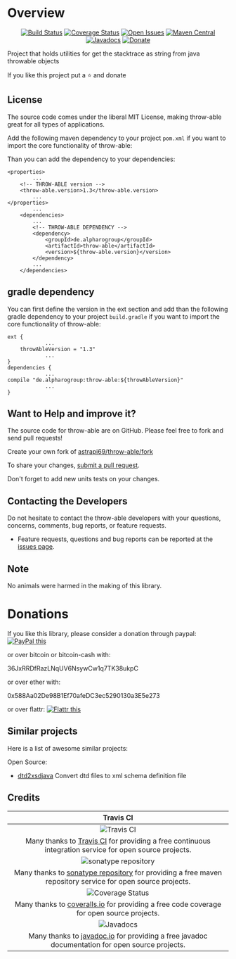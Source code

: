 # Overview

<div align="center">

[![Build Status](https://travis-ci.org/astrapi69/throw-able.svg?branch=master)](https://travis-ci.org/astrapi69/throw-able) 
[![Coverage Status](https://coveralls.io/repos/github/astrapi69/throw-able/badge.svg?branch=develop)](https://coveralls.io/github/astrapi69/throw-able?branch=master)
[![Open Issues](https://img.shields.io/github/issues/astrapi69/throw-able.svg?style=flat)](https://github.com/astrapi69/throw-able/issues)
[![Maven Central](https://maven-badges.herokuapp.com/maven-central/de.alpharogroup/throw-able/badge.svg)](https://maven-badges.herokuapp.com/maven-central/de.alpharogroup/throw-able)
[![Javadocs](http://www.javadoc.io/badge/de.alpharogroup/throw-able.svg)](http://www.javadoc.io/doc/de.alpharogroup/throw-able)
[![Donate](https://img.shields.io/badge/donate-❤-ff2244.svg)](https://www.paypal.com/cgi-bin/webscr?cmd=_s-xclick&hosted_button_id=GVBTWLRAZ7HB8)

</div>

Project that holds utilities for get the stacktrace as string from java throwable objects

If you like this project put a ⭐ and donate

## License

The source code comes under the liberal MIT License, making throw-able great for all types of applications.

Add the following maven dependency to your project `pom.xml` if you want to import the core functionality of throw-able:

Than you can add the dependency to your dependencies:

	<properties>
			...
		<!-- THROW-ABLE version -->
		<throw-able.version>1.3</throw-able.version>
			...
	</properties>
			...
		<dependencies>
			...
            <!-- THROW-ABLE DEPENDENCY -->
			<dependency>
				<groupId>de.alpharogroup</groupId>
				<artifactId>throw-able</artifactId>
				<version>${throw-able.version}</version>
			</dependency>
			...
		</dependencies>

			
## gradle dependency

You can first define the version in the ext section and add than the following gradle dependency to your project `build.gradle` if you want to import the core functionality of throw-able:

```
ext {
			...
    throwAbleVersion = "1.3"
			...
}
dependencies {
			...
compile "de.alpharogroup:throw-able:${throwAbleVersion}"
			...
}
```

## Want to Help and improve it? ###

The source code for throw-able are on GitHub. Please feel free to fork and send pull requests!

Create your own fork of [astrapi69/throw-able/fork](https://github.com/astrapi69/throw-able/fork)

To share your changes, [submit a pull request](https://github.com/astrapi69/throw-able/pull/new/develop).

Don't forget to add new units tests on your changes.

## Contacting the Developers

Do not hesitate to contact the throw-able developers with your questions, concerns, comments, bug reports, or feature requests.
- Feature requests, questions and bug reports can be reported at the [issues page](https://github.com/astrapi69/throw-able/issues).

## Note

No animals were harmed in the making of this library.

# Donations

If you like this library, please consider a donation through paypal: <a href="https://www.paypal.com/cgi-bin/webscr?cmd=_s-xclick&hosted_button_id=B37J9DZF6G9ZC" target="_blank">
<img src="https://www.paypalobjects.com/en_US/GB/i/btn/btn_donateCC_LG.gif" alt="PayPal this" title="PayPal – The safer, easier way to pay online!" border="0" />
</a>

or over bitcoin or bitcoin-cash with:

36JxRRDfRazLNqUV6NsywCw1q7TK38ukpC

or over ether with:

0x588Aa02De98B1Ef70afeDC3ec5290130a3E5e273

or over flattr: 
<a href="https://flattr.com/submit/auto?fid=r7vp62&url=https%3A%2F%2Fgithub.com%2Fastrapi69%2Fthrow-able" target="_blank">
<img src="http://api.flattr.com/button/flattr-badge-large.png" alt="Flattr this" title="Flattr this" border="0" />
</a>

## Similar projects

Here is a list of awesome similar projects:

Open Source:

 * [dtd2xsdjava](https://code.google.com/archive/p/dtd2xsdjava/) Convert dtd files to xml schema definition file

## Credits

|Travis CI|
|:-:|
|![Travis CI](https://travis-ci.com/images/logos/TravisCI-Full-Color.png)|
|Many thanks to [Travis CI](https://travis-ci.org) for providing a free continuous integration service for open source projects.|
|![sonatype repository](https://avatars1.githubusercontent.com/u/33330803?s=200&v=4)|
|Many thanks to [sonatype repository](https://oss.sonatype.org) for providing a free maven repository service for open source projects.|
|![Coverage Status](https://coveralls.io/repos/github/astrapi69/throw-able/badge.svg)|
|Many thanks to [coveralls.io](https://coveralls.io) for providing a free code coverage for open source projects.|
|![Javadocs](http://www.javadoc.io/badge/de.alpharogroup/throw-able.svg)|
|Many thanks to [javadoc.io](http://www.javadoc.io) for providing a free javadoc documentation for open source projects.|
